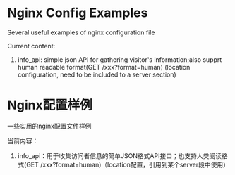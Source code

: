 # Nginx Config Examples
Several useful examples of nginx configuration file

Current content:

1. info_api: simple json API for gathering visitor's information;also supprt human readable format(GET /xxx?format=human) (location configuration, need to be included to a server section)


# Nginx配置样例
一些实用的nginx配置文件样例

当前内容：

1. info_api：用于收集访问者信息的简单JSON格式API接口；也支持人类阅读格式(GET /xxx?format=human)（location配置，引用到某个server段中使用）